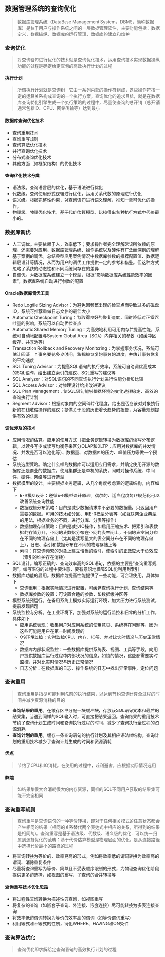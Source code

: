 ## 数据管理系统的查询优化
> 数据库管理系统（DataBase Management System，DBMS，简称数据库）是位于用户与操作系统之间的一层数据管理软件，主要功能包括：数据定义、数据操纵、数据库的运行管理、数据库的建立和维护

### 查询优化
> 对查询语句进行优化的技术就是查询优化技术，运用查询技术实现数据操纵功能的过程是确定给定查询的高效执行计划的过程
#### 执行计划
> 所谓执行计划就是查询树，它由一系列内部的操作符组成，这些操作符按一定的运算关系构成查询的一个执行方案。查询优化的追求目标，就是在数据库查询优化引擎生成一个执行策略的过程中，尽量使查询的总开销（总开销通常包括IO、CPU、网络传输等）达到最小
#### 数据库查询优化技术
* 查询重用技术
* 查询重写规则
* 查询算法优化技术
* 并行查询优化技术
* 分布式查询优化技术
* 其他方面（如框架结构）的优化技术
#### 查询优化技术分类
* 语法级。查询语言层的优化，基于语法进行优化
* 代数级。查询使用形式逻辑进行优化，运用关系代数的原理进行优化
* 语义级。根据完整性约束，对查询语句进行语义理解，推知一些可优化的操作。
* 物理级。物理优化技术，基于代价估算模型，比较得出各种执行方式中代价最小的。

### 数据库调优
* 人工调优。主要依赖于人，效率低下；要求操作者完全理解常识所依赖的原理，还需要对应用、数据库管理系统、操作系统以及硬件有广泛而深刻的理解
* 基于案例的调优。总结典型应用案例情况中数据库参数的推荐配置值、数据逻辑层设计等情况，从而为用户的调优工作提供一定的参考和借鉴。但这种方式忽略了系统的动态性和不同系统间存在的差异
* 自调优。为数据库系统建立一个模型，根据“影响数据库系统性能效率的因素”，数据库系统自动进行参数的配置
#### Oracle数据库调优工具
* Redo Logfile Sizing Advisor：为避免因频繁出现的检查点而导致过多的磁盘IO，系统可推荐重做日志文件的最佳大小
* Automatic Checkpoint Tuning：为取得良好的恢复速度，同时降低对正常吞吐量的影响，系统可以自动优检查点
* Automatic Shared Memory Tuning：为高效地利用可用内存并提高性能，系统可自动地配置与System Global Area（SGA）内存相关的参数（如缓冲区缓存、共享池等）
* Transaction Rollback and Recovery Monitoring：为掌握事务状况，系统可估计回滚一个事务要花多少时间，监视被恢复的事务的进度，并估计事务恢复的平均速度
* SQL Tuning Advisor：为提高SQL语句的执行效率，系统可自动调优高成本的SQL语句，给出建立索引的建议、SQL重写的建议等
* SQL Analyzer：对SQL语句的不同查询执行计划进行性能分析和比较
* SQL Access Advisor：对物理设计给出改进建议
* SQL Plan Management：使SQL语句能够根据环境的变化选择稳定、高效的查询执行计划
* Segment Advisor：根据对象内的空间碎片化程度，给出是否应该对对象执行新的在线收缩操作的建议；提供关于段的历史增长趋势的报告，为容量规划提供有效的信息
#### 调优涉及的技术
* 应用情况的估算。应用的使用方式（把业务逻辑转换为数据库的读写分布逻辑，以读多写少或读写均衡等来区分OLAP和OLTP；应用对数据库的并发情况、并发是否可以池化等）、数据量、对数据库的压力、峰值压力等做一个预估
* 系统选型策略。确定什么样的数据库可以适用应用需求，并确定使用开源的数据库还是商业的数据库，使用集群还是单机的系统，同时对操作系统、中间件、硬件、网络等进行选型
* 数据模型的设计。主要根据业务逻辑，从几个角度考虑表的逻辑结构，内容如下
  * E-R模型设计：遵循E-R模型设计原理。偶尔的、适当程度的非规范化可以改善系统查询性能
  * 数据逻辑分布策略：目的是减少数据请求中不必要的数据量，只返回用户需要的数据。可用的技术如分区、用E-R模型分表等（如互联网企业典型的用法，根据业务的不同，进行分库、分表等操作）
  * 数据物理存储策略：目的是减少IO操作，如启用压缩技术、把索引和表数据的存储分开，不同的表数据分布在不同的表空间上，不同的表空间分布在不同的物理存储上（尤其是读写量大的表空间分布在不同的物理存储上），日志、索引和数据分布在不同的物理存储上等
  * 索引：在查询频繁的对象上建立恰当的索引，使索引的正效应大于负效应（索引的维护存在消耗）
* SQL设计。编写正确的、查询效率高的SQL语句，依据的主要是“查询重写规则”。编写语句的过程中要注意，要有意识地保障SQL能利用到索引
* 数据库功能的启用。数据库为提高性能提供了一些功能，可合理使用，具体如下
  * 查询重用：根据实际情况进行配置，可缓存查询执行计划、查询结果等
  * 数据库参数的设置：可设置合适的参数，如数据缓冲区等
* 模型系统预运行。在备用系统上模拟实际运行环境，加大压力进行系统测试，提前发现问题
* 系统监控与分析。在工业环境下，加强对系统的运行监控和日常的分析工作，具体如下
  * 应用系统表现：收集用户对应用系统的使用意见、系统存在问题等，因为这些可能是用户在第一时间发现的
  * OS环境监控：实时监控CPU、内存、IO等，并对比实时情况与历史正常情况
  * 数据库内部状况监控：一些数据库提供系统表、视图、工具等手段，向用户提供数据库运行过程中内部状况的信息，如锁的情况，这些都需要实时监控，并对比实时情况与历史正常情况
  * 日志分析：在数据库的日志、操作系统的日志中找出异常事件，定位问题

### 查询重用
> 查询重用是指尽可能利用先前的执行结果，以达到节约查询计算全过程的时间并减少资源消耗的目的
* **查询结果的重用**。在缓存区中分配一块缓冲块，存放该SQL语句文本和最后的结果集，当遇到同样的SQL输入时，可直接把结果返回。查询结果的重用技术节约了查询计划生成时间和查询执行过程的时间，减少了查询执行全过程的资源消耗
* **查询计划的重用**。缓存一条查询语句的执行计划及其相应语法树结构。查询计划的重用技术减少了查询计划生成的时间和资源消耗
#### 优点
> 节约了CPU和IO消耗。在使用的过程中，趋利避害，应根据实际情况选用
#### 弊端
> 如结果集很大会消耗很大的内存资源，同样的SQL不同用户获取的结果集可能不完全相同

### 查询重写规则
> 查询重写是查询语句的一种等价转换，即对于任何相关模式的任意状态都会产生相同的结果（相同的关系替代两个表达式中相应的关系，所得到的结果是相同的)。查询重写是基于语法级、代数级、语义级的优化，可以统一归属到逻辑优化的范畴：基于代价估算模型是物理层面的优化，是从连接路径中选择代价最小的路径的过程
* 将查询转换为等价的、效率更高的形式，例如将效率低的谓词转换为效率高的谓词、消除重复条件
* 尽量将查询重写为等价、简单且不受表顺序限制的形式，为物理查询优化阶段提供更多的选择，如视图的重写、子查询的合并转换等
#### 查询重写技术优化思路
* 将过程性查询转换为描述性的查询，如视图重写
* 将复杂的查询（如嵌套子查询、外连接、嵌套连接）尽可能转换为多表连接查询
* 将效率低的谓词转换为等价的效率高的谓词（如等价谓词重写）
* 利用等式和不等式的性质，简化WHERE、HAVING和ON条件
  
### 查询算法优化
> 查询优化即求解给定查询语句的高效执行计划的过程
